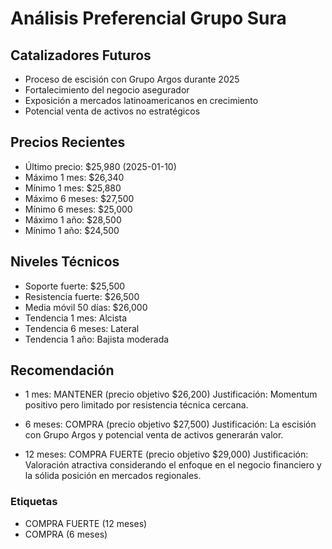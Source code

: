 # Análisis Preferencial Grupo Sura

## Catalizadores Futuros
- Proceso de escisión con Grupo Argos durante 2025
- Fortalecimiento del negocio asegurador
- Exposición a mercados latinoamericanos en crecimiento
- Potencial venta de activos no estratégicos

## Precios Recientes
- Último precio: $25,980 (2025-01-10)
- Máximo 1 mes: $26,340
- Mínimo 1 mes: $25,880
- Máximo 6 meses: $27,500
- Mínimo 6 meses: $25,000
- Máximo 1 año: $28,500
- Mínimo 1 año: $24,500

## Niveles Técnicos
- Soporte fuerte: $25,500
- Resistencia fuerte: $26,500
- Media móvil 50 días: $26,000
- Tendencia 1 mes: Alcista
- Tendencia 6 meses: Lateral
- Tendencia 1 año: Bajista moderada

## Recomendación
- 1 mes: MANTENER (precio objetivo $26,200)
  Justificación: Momentum positivo pero limitado por resistencia técnica cercana.

- 6 meses: COMPRA (precio objetivo $27,500)
  Justificación: La escisión con Grupo Argos y potencial venta de activos generarán valor.

- 12 meses: COMPRA FUERTE (precio objetivo $29,000)
  Justificación: Valoración atractiva considerando el enfoque en el negocio financiero y la sólida posición en mercados regionales.

### Etiquetas
- COMPRA FUERTE (12 meses)
- COMPRA (6 meses)
